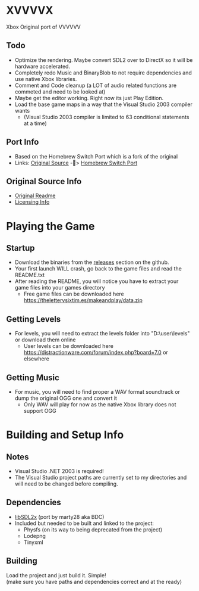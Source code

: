 # XVVVVX
Xbox Original port of VVVVVV  

## Todo
- Optimize the rendering. Maybe convert SDL2 over to DirectX so it will be hardware accelerated.  
- Completely redo Music and BinaryBlob to not require dependencies and use native Xbox libraries.
- Comment and Code cleanup (a LOT of audio related functions are commeted and need to be looked at)
- Maybe get the editor working. Right now its just Play Edition.
- Load the base game maps in a way that the Visual Studio 2003 compiler wants
  - (Visual Studio 2003 compiler is limited to 63 conditional statements at a time)


## Port Info
- Based on the Homebrew Switch Port which is a fork of the original  
- Links: [Original Source](https://github.com/TerryCavanagh/VVVVVV) -🍴> [Homebrew Switch Port](https://github.com/NicholeMattera/NX-VVVVVV)  

## Original Source Info
- [Original Readme](https://github.com/TerryCavanagh/VVVVVV/blob/master/README.md)
- [Licensing Info](https://github.com/TerryCavanagh/VVVVVV/blob/master/LICENSE.md)

# Playing the Game
## Startup
- Download the binaries from the [releases](https://github.com/BttrDrgn/XVVVVX/releases) section on the github.
- Your first launch WILL crash, go back to the game files and read the README.txt
- After reading the README, you will notice you have to extract your game files into your games directory
  - Free game files can be downloaded here https://thelettervsixtim.es/makeandplay/data.zip
  
## Getting Levels
- For levels, you will need to extract the levels folder into "D:\\user\\levels" or download them online
  - User levels can be downloaded here https://distractionware.com/forum/index.php?board=7.0 or elsewhere

## Getting Music
- For music, you will need to find proper a WAV format soundtrack or dump the original OGG one and convert it
  - Only WAV will play for now as the native Xbox library does not support OGG


# Building and Setup Info
## Notes
- Visual Studio .NET 2003 is required!
- The Visual Studio project paths are currently set to my directories and will need to be changed before compiling.

## Dependencies
- [libSDL2x](https://github.com/marty28/libSDL2x) (port by marty28 aka BDC)
- Included but needed to be built and linked to the project:
  - Physfs (on its way to being deprecated from the project)
  - Lodepng
  - Tinyxml
  
## Building
Load the project and just build it. Simple!  
(make sure you have paths and dependencies correct and at the ready)
